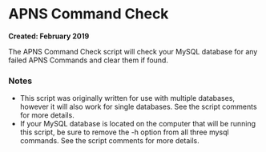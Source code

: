 # APNS Command Check
**Created: February 2019**

The APNS Command Check script will check your MySQL database for any failed APNS Commands and clear them if found. 

### Notes
  - This script was originally written for use with multiple databases, however it will also work for single databases. See the script comments for more details.
  - If your MySQL database is located on the computer that will be running this script, be sure to remove the -h option from all three mysql commands. See the script comments for more details.

